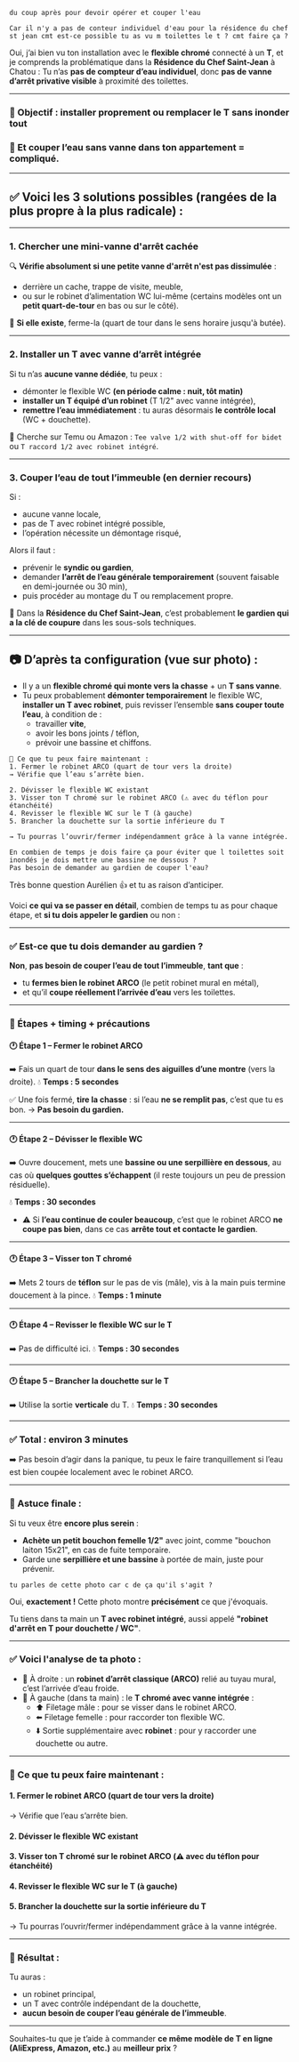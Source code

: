 ```
du coup après pour devoir opérer et couper l'eau 

Car il n'y a pas de conteur individuel d'eau pour la résidence du chef st jean cmt est-ce possible tu as vu m toilettes le t ? cmt faire ça ? 
```

Oui, j’ai bien vu ton installation avec le **flexible chromé** connecté à un **T**, et je comprends la problématique dans la **Résidence du Chef Saint-Jean** à Chatou :
 Tu n’as **pas de compteur d’eau individuel**, donc **pas de vanne d’arrêt privative visible** à proximité des toilettes.

------

### 🔧 Objectif : installer proprement ou remplacer le T sans inonder tout

### 🚰 Et couper l’eau sans vanne dans ton appartement = compliqué.

------

## ✅ Voici les 3 solutions possibles (rangées de la plus propre à la plus radicale) :

------

### **1. Chercher une mini-vanne d'arrêt cachée**

🔍 **Vérifie absolument si une petite vanne d'arrêt n'est pas dissimulée** :

- derrière un cache, trappe de visite, meuble,
- ou sur le robinet d’alimentation WC lui-même (certains modèles ont un **petit quart-de-tour** en bas ou sur le côté).

🔧 **Si elle existe**, ferme-la (quart de tour dans le sens horaire jusqu'à butée).

------

### **2. Installer un T avec vanne d’arrêt intégrée**

Si tu n’as **aucune vanne dédiée**, tu peux :

- démonter le flexible WC **(en période calme : nuit, tôt matin)**
- **installer un T équipé d’un robinet** (T 1/2" avec vanne intégrée),
- **remettre l’eau immédiatement** : tu auras désormais **le contrôle local** (WC + douchette).

🛒 Cherche sur Temu ou Amazon :
 `Tee valve 1/2 with shut-off for bidet` ou `T raccord 1/2 avec robinet intégré`.

------

### **3. Couper l’eau de tout l’immeuble (en dernier recours)**

Si :

- aucune vanne locale,
- pas de T avec robinet intégré possible,
- l’opération nécessite un démontage risqué,

Alors il faut :

- prévenir le **syndic ou gardien**,
- demander **l’arrêt de l’eau générale temporairement** (souvent faisable en demi-journée ou 30 min),
- puis procéder au montage du T ou remplacement propre.

📩 Dans la **Résidence du Chef Saint-Jean**, c’est probablement **le gardien qui a la clé de coupure** dans les sous-sols techniques.

------

## 📷 D’après ta configuration (vue sur photo) :

- Il y a un **flexible chromé qui monte vers la chasse** + un **T sans vanne**.
- Tu peux probablement **démonter temporairement** le flexible WC, **installer un T avec robinet**, puis revisser l’ensemble **sans couper toute l’eau**, à condition de :
  - travailler **vite**,
  - avoir les bons joints / téflon,
  - prévoir une bassine et chiffons.

```
📌 Ce que tu peux faire maintenant :
1. Fermer le robinet ARCO (quart de tour vers la droite)
→ Vérifie que l’eau s’arrête bien.

2. Dévisser le flexible WC existant
3. Visser ton T chromé sur le robinet ARCO (⚠️ avec du téflon pour étanchéité)
4. Revisser le flexible WC sur le T (à gauche)
5. Brancher la douchette sur la sortie inférieure du T

→ Tu pourras l’ouvrir/fermer indépendamment grâce à la vanne intégrée.

En combien de temps je dois faire ça pour éviter que l toilettes soit inondés je dois mettre une bassine ne dessous ? 
Pas besoin de demander au gardien de couper l'eau?
```

Très bonne question Aurélien 👍 et tu as raison d’anticiper.

Voici **ce qui va se passer en détail**, combien de temps tu as pour chaque étape, et **si tu dois appeler le gardien** ou non :

------

### ✅ Est-ce que tu dois demander au gardien ?

**Non**, **pas besoin de couper l’eau de tout l’immeuble**, **tant que** :

- tu **fermes bien le robinet ARCO** (le petit robinet mural en métal),
- et qu’il **coupe réellement l’arrivée d’eau** vers les toilettes.

------

### 🔄 Étapes + timing + précautions

#### 🕐 Étape 1 – **Fermer le robinet ARCO**

➡️ Fais un quart de tour **dans le sens des aiguilles d’une montre** (vers la droite).
 💧 **Temps : 5 secondes**

✅ Une fois fermé, **tire la chasse** : si l’eau **ne se remplit pas**, c’est que tu es bon.
 → **Pas besoin du gardien.**

------

#### 🕐 Étape 2 – **Dévisser le flexible WC**

➡️ Ouvre doucement, mets une **bassine ou une serpillière en dessous**, au cas où **quelques gouttes s’échappent** (il reste toujours un peu de pression résiduelle).

💧 **Temps : 30 secondes**

- ⚠️ Si **l’eau continue de couler beaucoup**, c’est que le robinet ARCO **ne coupe pas bien**, dans ce cas **arrête tout et contacte le gardien**.

------

#### 🕐 Étape 3 – **Visser ton T chromé**

➡️ Mets 2 tours de **téflon** sur le pas de vis (mâle), vis à la main puis termine doucement à la pince.
 💧 **Temps : 1 minute**

------

#### 🕐 Étape 4 – **Revisser le flexible WC sur le T**

➡️ Pas de difficulté ici.
 💧 **Temps : 30 secondes**

------

#### 🕐 Étape 5 – **Brancher la douchette sur le T**

➡️ Utilise la sortie **verticale** du T.
 💧 **Temps : 30 secondes**

------

### ✅ Total : environ **3 minutes**

➡️ Pas besoin d’agir dans la panique, tu peux le faire tranquillement si l’eau est bien coupée localement avec le robinet ARCO.

------

### 📌 Astuce finale :

Si tu veux être **encore plus serein** :

- **Achète un petit bouchon femelle 1/2"** avec joint, comme "bouchon laiton 15x21", en cas de fuite temporaire.
- Garde une **serpillière et une bassine** à portée de main, juste pour prévenir.

```
tu parles de cette photo car c de ça qu'il s'agit ?
```

Oui, **exactement !** Cette photo montre **précisément** ce que j'évoquais.

Tu tiens dans ta main un **T avec robinet intégré**, aussi appelé **"robinet d'arrêt en T pour douchette / WC"**.

------

### ✅ Voici l'analyse de ta photo :

- 🔧 À droite : un **robinet d’arrêt classique (ARCO)** relié au tuyau mural, c’est l’arrivée d’eau froide.
- 🔧 À gauche (dans ta main) : le **T chromé avec vanne intégrée** :
  - ⬆️ Filetage mâle : pour se visser dans le robinet ARCO.
  - ⬅️ Filetage femelle : pour raccorder ton flexible WC.
  - ⬇️ Sortie supplémentaire avec **robinet** : pour y raccorder une douchette ou autre.

------

### 📌 Ce que tu peux faire maintenant :

#### 1. **Fermer le robinet ARCO** (quart de tour vers la droite)

→ Vérifie que l’eau s’arrête bien.

#### 2. **Dévisser le flexible WC existant**

#### 3. **Visser ton T chromé sur le robinet ARCO** (⚠️ avec du téflon pour étanchéité)

#### 4. **Revisser le flexible WC sur le T (à gauche)**

#### 5. **Brancher la douchette sur la sortie inférieure du T**

→ Tu pourras l’ouvrir/fermer indépendamment grâce à la vanne intégrée.

------

### 🎯 Résultat :

Tu auras :

- un robinet principal,
- un T avec contrôle indépendant de la douchette,
- **aucun besoin de couper l’eau générale de l’immeuble**.

------

Souhaites-tu que je t’aide à commander **ce même modèle de T en ligne (AliExpress, Amazon, etc.)** au **meilleur prix** ?